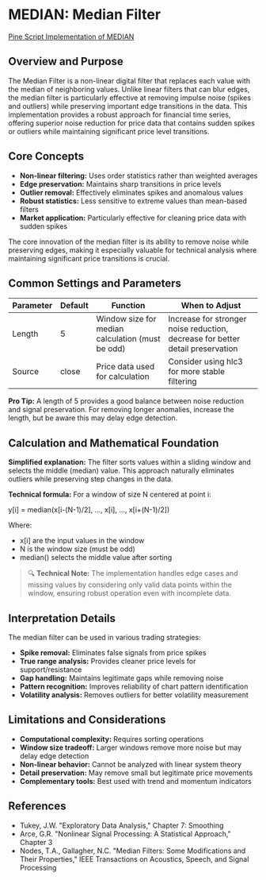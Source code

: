 # MEDIAN: Median Filter

[Pine Script Implementation of MEDIAN](https://github.com/mihakralj/pinescript/blob/main/indicators/filters/median.pine)

## Overview and Purpose

The Median Filter is a non-linear digital filter that replaces each value with the median of neighboring values. Unlike linear filters that can blur edges, the median filter is particularly effective at removing impulse noise (spikes and outliers) while preserving important edge transitions in the data. This implementation provides a robust approach for financial time series, offering superior noise reduction for price data that contains sudden spikes or outliers while maintaining significant price level transitions.

## Core Concepts

* **Non-linear filtering:** Uses order statistics rather than weighted averages
* **Edge preservation:** Maintains sharp transitions in price levels
* **Outlier removal:** Effectively eliminates spikes and anomalous values
* **Robust statistics:** Less sensitive to extreme values than mean-based filters
* **Market application:** Particularly effective for cleaning price data with sudden spikes

The core innovation of the median filter is its ability to remove noise while preserving edges, making it especially valuable for technical analysis where maintaining significant price transitions is crucial.

## Common Settings and Parameters

| Parameter | Default | Function | When to Adjust |
|-----------|---------|----------|---------------|
| Length | 5 | Window size for median calculation (must be odd) | Increase for stronger noise reduction, decrease for better detail preservation |
| Source | close | Price data used for calculation | Consider using hlc3 for more stable filtering |

**Pro Tip:** A length of 5 provides a good balance between noise reduction and signal preservation. For removing longer anomalies, increase the length, but be aware this may delay edge detection.

## Calculation and Mathematical Foundation

**Simplified explanation:**
The filter sorts values within a sliding window and selects the middle (median) value. This approach naturally eliminates outliers while preserving step changes in the data.

**Technical formula:**
For a window of size N centered at point i:

y[i] = median(x[i-(N-1)/2], ..., x[i], ..., x[i+(N-1)/2])

Where:
- x[i] are the input values in the window
- N is the window size (must be odd)
- median() selects the middle value after sorting

> 🔍 **Technical Note:** The implementation handles edge cases and missing values by considering only valid data points within the window, ensuring robust operation even with incomplete data.

## Interpretation Details

The median filter can be used in various trading strategies:

* **Spike removal:** Eliminates false signals from price spikes
* **True range analysis:** Provides cleaner price levels for support/resistance
* **Gap handling:** Maintains legitimate gaps while removing noise
* **Pattern recognition:** Improves reliability of chart pattern identification
* **Volatility analysis:** Removes outliers for better volatility measurement

## Limitations and Considerations

* **Computational complexity:** Requires sorting operations
* **Window size tradeoff:** Larger windows remove more noise but may delay edge detection
* **Non-linear behavior:** Cannot be analyzed with linear system theory
* **Detail preservation:** May remove small but legitimate price movements
* **Complementary tools:** Best used with trend and momentum indicators

## References

* Tukey, J.W. "Exploratory Data Analysis," Chapter 7: Smoothing
* Arce, G.R. "Nonlinear Signal Processing: A Statistical Approach," Chapter 3
* Nodes, T.A., Gallagher, N.C. "Median Filters: Some Modifications and Their Properties," IEEE Transactions on Acoustics, Speech, and Signal Processing
